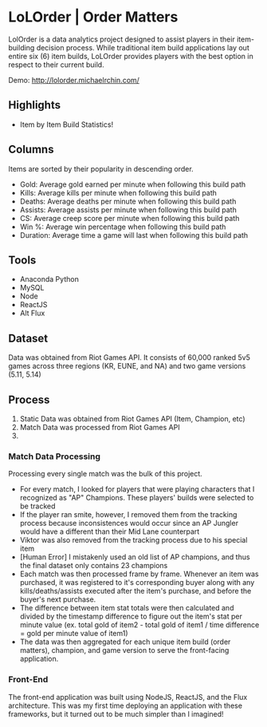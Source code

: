 # LoLOrder | Order Matters
LolOrder is a data analytics project designed to assist players in their item-building decision process.  While traditional item build applications lay out entire six (6) item builds, LoLOrder provides players with the best option in respect to their current build.

Demo: http://lolorder.michaelrchin.com/

## Highlights
- Item by Item Build Statistics!

## Columns

Items are sorted by their popularity in descending order.

- Gold: Average gold earned per minute when following this build path
- Kills: Average kills per minute when following this build path
- Deaths: Average deaths per minute when following this build path
- Assists: Average assists per minute when following this build path
- CS: Average creep score per minute when following this build path
- Win %: Average win percentage when following this build path
- Duration: Average time a game will last when following this build path

## Tools
- Anaconda Python 
- MySQL 
- Node
- ReactJS
- Alt Flux

## Dataset
Data was obtained from Riot Games API.  It consists of 60,000 ranked 5v5 games across three regions (KR, EUNE, and NA) and two game versions (5.11, 5.14)

## Process
1. Static Data was obtained from Riot Games API (Item, Champion, etc)
2. Match Data was processed from Riot Games API
3.

### Match Data Processing
Processing every single match was the bulk of this project.  
- For every match, I looked for players that were playing characters that I recognized as "AP" Champions. These players' builds were selected to be tracked
- If the player ran smite, however, I removed them from the tracking process because inconsistences would occur since an AP Jungler would have a different than their Mid Lane counterpart
- Viktor was also removed from the tracking process due to his special item
- [Human Error] I mistakenly used an old list of AP champions, and thus the final dataset only contains 23 champions
- Each match was then processed frame by frame.  Whenever an item was purchased, it was registered to it's corresponding buyer along with any kills/deaths/assists executed after the item's purchase, and before the buyer's next purchase.
- The difference between item stat totals were then calculated and divided by the timestamp difference to figure out the item's stat per minute value (ex. total gold of item2 - total gold of item1 / time difference = gold per minute value of item1)
- The data was then aggregated for each unique item build (order matters), champion, and game version to serve the front-facing application.

### Front-End
The front-end application was built using NodeJS, ReactJS, and the Flux architecture. This was my first time deploying an application with these frameworks, but it turned out to be much simpler than I imagined!
